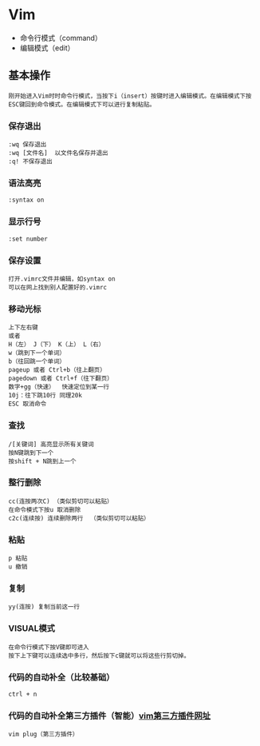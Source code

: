 # Vim
- 命令行模式（command）
- 编辑模式（edit）
## 基本操作
```
刚开始进入Vim时时命令行模式，当按下i（insert）按键时进入编辑模式。在编辑模式下按ESC键回到命令模式。在编辑模式下可以进行复制粘贴。
```

### 保存退出
```
:wq 保存退出
:wq [文件名]  以文件名保存并退出
:q! 不保存退出
```

### 语法高亮
```
:syntax on
```

### 显示行号
```
:set number
```

### 保存设置
```
打开.vimrc文件并编辑，如syntax on
可以在网上找到别人配置好的.vimrc
```

### 移动光标
```
上下左右键
或者
H（左） J（下） K（上） L（右）
w（跳到下一个单词）
b（往回跳一个单词）
pageup 或者 Ctrl+b（往上翻页）
pagedown 或者 Ctrl+f（往下翻页）
数字+gg（快速）  快速定位到某一行
10j：往下跳10行 同理20k
ESC 取消命令
```

### 查找
```
/[关键词] 高亮显示所有关键词
按N键跳到下一个
按shift + N跳到上一个
```

### 整行删除
```
cc(连按两次C) （类似剪切可以粘贴）
在命令模式下按u 取消删除
c2c(连续按) 连续删除两行  （类似剪切可以粘贴）
```

### 粘贴
```
p 粘贴
u 撤销
```

### 复制
```
yy(连按) 复制当前这一行
```

### VISUAL模式
```
在命令行模式下按V键即可进入
按下上下键可以连续选中多行，然后按下c键就可以将这些行剪切掉。
```

### 代码的自动补全（比较基础）
```
ctrl + n
```

### 代码的自动补全第三方插件（智能）[vim第三方插件网址](https:vimawesome.com)
```
vim plug（第三方插件）
```
